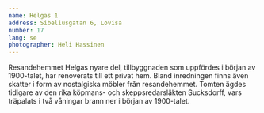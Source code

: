```yaml
---
name: Helgas 1
address: Sibeliusgatan 6, Lovisa
number: 17
lang: se
photographer: Heli Hassinen
---
```

Resandehemmet Helgas nyare del, tillbyggnaden som uppfördes i början av 1900-talet, har renoverats till ett privat hem. Bland inredningen finns även skatter i form av nostalgiska möbler från resandehemmet. Tomten ägdes tidigare av den rika köpmans- och skeppsredarsläkten Sucksdorff, vars träpalats i två våningar brann ner i början av 1900-talet.
